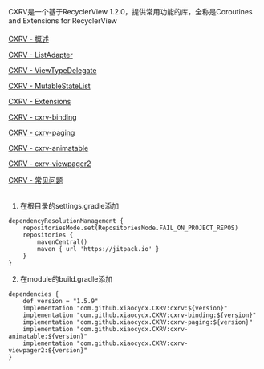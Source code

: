 CXRV是一个基于RecyclerView 1.2.0，提供常用功能的库，全称是Coroutines and Extensions for RecyclerView
<br><br>
[CXRV - 概述](https://www.yuque.com/u12192380/khwdgb/fe9gsu)

[CXRV - ListAdapter](https://www.yuque.com/u12192380/khwdgb/rpbw6f)

[CXRV - ViewTypeDelegate](https://www.yuque.com/u12192380/khwdgb/qkpmiu)

[CXRV - MutableStateList](https://www.yuque.com/u12192380/khwdgb/uvgw43)

[CXRV - Extensions](https://www.yuque.com/u12192380/khwdgb/kcxn6o)

[CXRV - cxrv-binding](https://www.yuque.com/u12192380/zl0316/xp5scx5w0ruldfit)

[CXRV - cxrv-paging](https://www.yuque.com/u12192380/khwdgb/gh9sbc)

[CXRV - cxrv-animatable](https://www.yuque.com/u12192380/zl0316/wa169ok4b4ueaian)

[CXRV - cxrv-viewpager2](https://www.yuque.com/u12192380/zl0316/hvqgw0vmdvl7ipgb)

[CXRV - 常见问题](https://www.yuque.com/u12192380/khwdgb/davrngc6pginrq2w)
<br><br>
1. 在根目录的settings.gradle添加
```
dependencyResolutionManagement {
    repositoriesMode.set(RepositoriesMode.FAIL_ON_PROJECT_REPOS)
    repositories {
        mavenCentral()
        maven { url 'https://jitpack.io' }
    }
}
```

2. 在module的build.gradle添加
```
dependencies {
    def version = "1.5.9"
    implementation "com.github.xiaocydx.CXRV:cxrv:${version}"
    implementation "com.github.xiaocydx.CXRV:cxrv-binding:${version}"
    implementation "com.github.xiaocydx.CXRV:cxrv-paging:${version}"
    implementation "com.github.xiaocydx.CXRV:cxrv-animatable:${version}"
    implementation "com.github.xiaocydx.CXRV:cxrv-viewpager2:${version}"
}
```
